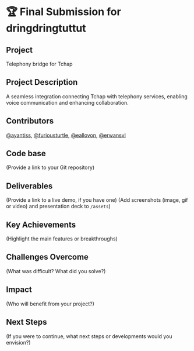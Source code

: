 # 🏆 Final Submission for dringdringtuttut

## Project
Telephony bridge for Tchap

## Project Description
A seamless integration connecting Tchap with telephony services, enabling voice communication and enhancing collaboration.


## Contributors
<a href="https://github.com/ayantiss">@ayantiss</a>, <a href="https://github.com/furiousturtle">@furiousturtle</a>, <a href="https://github.com/eallovon">@eallovon</a>, <a href="https://github.com/erwansvl">@erwansvl</a>

## Code base
(Provide a link to your Git repository)

## Deliverables 
(Provide a link to a live demo, if you have one)
(Add screenshots (image, gif or video) and presentation deck to `/assets`)

## Key Achievements
(Highlight the main features or breakthroughs)

## Challenges Overcome
(What was difficult? What did you solve?)

## Impact
(Who will benefit from your project?)

## Next Steps
(If you were to continue, what next steps or developments would you envision?)
